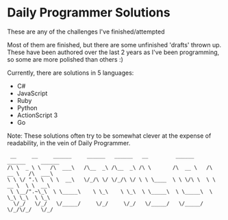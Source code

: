 # Daily Programmer Solutions
These are any of the challenges I've finished/attempted

Most of them are finished, but there are some unfinished 'drafts' thrown up. These have been authored over the last 2 years as I've been programming, so some are more polished than others :)

Currently, there are solutions in 5 languages:
 * C#
 * JavaScript
 * Ruby
 * Python
 * ActionScript 3
 * Go

Note: These solutions often try to be somewhat clever at the expense of readability, in the vein of Daily Programmer.



	 __     __     ______     ______   ______   __         ______     ______     ______  
	/\ \  _ \ \   /\  ___\   /\__  _\ /\__  _\ /\ \       /\  __ \   /\  __ \   /\  ___\ 
	\ \ \/ ".\ \  \ \  __\   \/_/\ \/ \/_/\ \/ \ \ \____  \ \ \/\ \  \ \  __ \  \ \  __\ 
	 \ \__/".~\_\  \ \_____\    \ \_\    \ \_\  \ \_____\  \ \_____\  \ \_\ \_\  \ \_\   
	  \/_/   \/_/   \/_____/     \/_/     \/_/   \/_____/   \/_____/   \/_/\/_/   \/_/   
	                                                                                     
